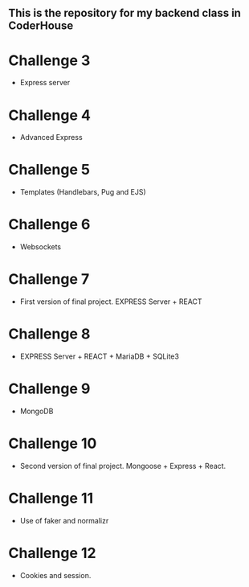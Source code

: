 ## This is the repository for my backend class in CoderHouse

# Challenge 3

- Express server

# Challenge 4

- Advanced Express

# Challenge 5

- Templates (Handlebars, Pug and EJS)

# Challenge 6

- Websockets

# Challenge 7

- First version of final project. EXPRESS Server + REACT

# Challenge 8

- EXPRESS Server + REACT + MariaDB + SQLite3

# Challenge 9

- MongoDB

# Challenge 10

- Second version of final project. Mongoose + Express + React.

# Challenge 11

- Use of faker and normalizr

# Challenge 12

- Cookies and session.
